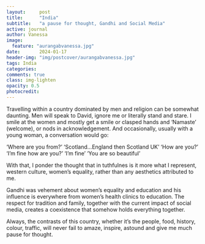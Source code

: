 ```yaml
---
layout:     post
title:      "India"
subtitle:   "a pause for thought, Gandhi and Social Media"
active: journal
author: Vanessa
image:
  feature: "aurangabvanessa.jpg"
date:       2024-01-17
header-img: "img/postcover/aurangabvanessa.jpg"
tags: India
categories: 
comments: true
class: img-lighten 
opacity: 0.5
photocredit:
---
```


Travelling within a country dominated by men and religion can be somewhat daunting. Men will speak to David, ignore me or literally stand and stare. I smile at the women and mostly get a smile or clasped hands and ‘Namaste’ (welcome), or nods in acknowledgement. And occasionally, usually with a young woman, a conversation would go:

‘Where are you from?’ 
‘Scotland…England then Scotland UK’
‘How are you?’
‘I’m fine how are you?’
‘I’m fine’
‘You are so beautiful’

With that, I ponder the thought that in tuthfulnes is it more what I represent, western culture, women’s equality, rather than any aesthetics attributed to me.

Gandhi was vehement about women’s equality and education and his influence is everywhere from women’s health clinics to education. The respect for tradition and family, together with the current impact of social media, creates a coexistence that somehow holds everything together. 

Always, the contrasts of this country, whether it’s the people, food, history, colour, traffic, will never fail to amaze, inspire, astound and give me much pause for thought.






